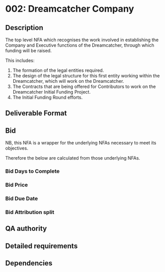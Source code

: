 # 002: Dreamcatcher Company

## Description

The top level NFA which recognises the work involved in establishing the Company and Executive functions of the Dreamcatcher, through which funding will be raised.  

This includes:

1. The formation of the legal entities required.
2. The design of the legal structure for this first entity working within the Dreamcatcher, which will work on the Dreamcatcher.
3. The Contracts that are being offered for Contributors to work on the Dreamcatcher Initial Funding Project.
4. The Initial Funding Round efforts.

## Deliverable Format

## Bid 

NB, this NFA is a wrapper for the underlying NFAs necessary to meet its objectives.

Therefore the below are calculated from those underlying NFAs.

### Bid Days to Complete

### Bid Price

### Bid Due Date

### Bid Attribution split

## QA authority

## Detailed requirements

## Dependencies
